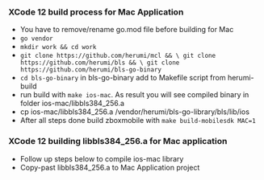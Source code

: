 
### XCode 12 build process for Mac Application ###

- You have to remove/rename go.mod file before building for Mac
- `go vendor`
- `mkdir work && cd work`
- `git clone https://github.com/herumi/mcl && \ git clone https://github.com/herumi/bls && \ git clone https://github.com/herumi/bls-go-binary`
- `cd bls-go-binary` in bls-go-binary add to Makefile script from herumi-build
- run build with `make ios-mac`. As result you will see compiled binary in folder ios-mac/libbls384_256.a
- cp ios-mac/libbls384_256.a /vendor/herumi/bls-go-library/bls/lib/ios
- After all steps done build zboxmobile with `make build-mobilesdk MAC=1`


### XCode 12 building libbls384_256.a for Mac application ###

- Follow up steps below to compile ios-mac library
- Copy-past libbls384_256.a to Mac Application project
